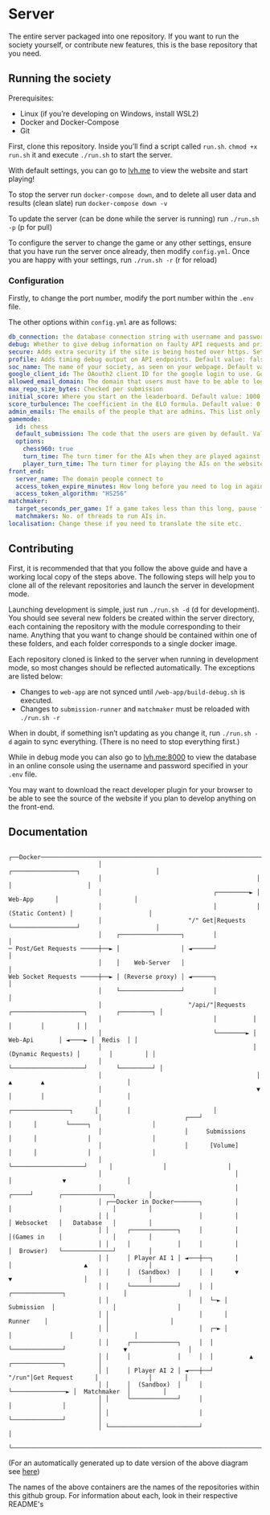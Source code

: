 # Server

The entire server packaged into one repository. If you want to run the society yourself, or contribute new features, this is the base repository that you need.

## Running the society

Prerequisites:

- Linux (if you’re developing on Windows, install WSL2)
- Docker and Docker-Compose
- Git

First, clone this repository. Inside you’ll find a script called `run.sh`. `chmod +x run.sh` it and execute `./run.sh` to start the server.

With default settings, you can go to [lvh.me](http://lvh.me) to view the website and start playing!

To stop the server run `docker-compose down`, and to delete all user data and results (clean slate) run `docker-compose down -v`

To update the server (can be done while the server is running) run `./run.sh -p` (p for pull)

To configure the server to change the game or any other settings, ensure that you have run the server once already, then modify `config.yml`. Once you are happy with your settings, run `./run.sh -r` (r for reload)

### Configuration

Firstly, to change the port number, modify the port number within the `.env` file.

The other options within `config.yml` are as follows:

```yaml
db_connection: the database connection string with username and password. For security reasons you should change the username and password in both this and in the .env file. Default value: "postgresql://aisoc:aisoc@database"
debug: Whether to give debug information on faulty API requests and print debug information in all of the consoles. Default value: false
secure: Adds extra security if the site is being hosted over https. Set to true if you have an ssl certificate. Default value: false
profile: Adds timing debug output on API endpoints. Default value: false
soc_name: The name of your society, as seen on your webpage. Default value: "AIWarSoc"
google_client_id: The OAouth2 client ID for the google login to use. Go to https://console.cloud.google.com/apis/credentials to create one for your app. The default value only works for lvh.me
allowed_email_domain: The domain that users must have to be able to log in. If you are a Uni society, you should set this to your uni domain, or set to ~ to allow any domain. 
max_repo_size_bytes: Checked per submission
initial_score: Where you start on the leaderboard. Default value: 1000
score_turbulence: The coefficient in the ELO formula. Default value: 0.5
admin_emails: The emails of the people that are admins. This list only takes effect when a user logs in for the first time, so you can't promote or demote people without deleting their account too. Default value: []
gamemode:
  id: chess
  default_submission: The code that the users are given by default. Valid options can be found in web-api/default_submissions
  options:
    chess960: true
    turn_time: The turn timer for the AIs when they are played against each other
    player_turn_time: The turn timer for playing the AIs on the website, because people need more time than AIs apparently. 
front_end:
  server_name: The domain people connect to
  access_token_expire_minutes: How long before you need to log in again
  access_token_algorithm: "HS256"
matchmaker:
  target_seconds_per_game: If a game takes less than this long, pause for a bit. Makes the rate of games more regular.
  matchmakers: No. of threads to run AIs in. 
localisation: Change these if you need to translate the site etc.

```



## Contributing

First, it is recommended that that you follow the above guide and have a working local copy of the steps above. The following steps will help you to clone all of the relevant repositories and launch the server in development mode. 

Launching development is simple, just run `./run.sh -d` (d for development). You should see several new folders be created within the server directory, each containing the repository with the module corresponding to their name. Anything that you want to change should be contained within one of these folders, and each folder corresponds to a single docker image.

Each repository cloned is linked to the server when running in development mode, so most changes should be reflected automatically. The exceptions are listed below:

- Changes to `web-app` are not synced until `/web-app/build-debug.sh` is executed. 
- Changes to `submission-runner` and `matchmaker` must be reloaded with `./run.sh -r`

When in doubt, if something isn’t updating as you change it, run `./run.sh -d` again to sync everything. (There is no need to stop everything first.)

While in debug mode you can also go to [lvh.me:8000](http://lvh.me:8000/) to view the database in an online console using the username and password specified in your `.env` file.

You may want to download the react developer plugin for your browser to be able to see the source of the website if you plan to develop anything on the front-end.

## Documentation

```
                         ┌──Docker────────────────────────────────────────────────────────────────────────────┐
                         │                                           ┌──────────────────┐                     │
                         │                                           │                  │                     │
                         │                               ┌─────────► │     Web-App      │                     │
                         │                               │           │ (Static Content) │                     │
                         │                        "/" Get│Requests   └──────────────────┘                     │
                         │    ┌─────────────────┐        │                                                    │
─ Post/Get Requests ─────┼──► │                 │ ◄──────┘                                                    │
                         │    │    Web-Server   │                                                             │
Web Socket Requests ─────┼──► │ (Reverse proxy) │ ◄──────┐                                                    │
                         │    └─────────────────┘        │                                                    │
                         │                        "/api/"│Requests  ┌────────────────────┐        ┌─────────┐ │
                         │                               │          │                    │        │         │ │
                         │                               └────────► │      Web-Api       │ ◄────► │  Redis  │ │
                         │                                          │ (Dynamic Requests) │        │         │ │
                         │                                          └────────────────────┘        └─────────┘ │
                         │                                           │       ▲        ▲                       │
                         │                                           ▼       │        │                       │
                         │                           ┌────────────────┐      │        │                       │
                         │                       ┌───┘                │      │        └─────┐                 │
                         │                       │     Submissions    │      │              │                 │
                         │                       │      [Volume]      │      │              │                 │
                         │                       └────────────────────┘      │              │                 │
                         │                                     │             │              ▼                 │
                         │                                     │       ┌─────┘       ┌──────────────┐         │
                         │ ┌──Docker in Docker───────┐         │       │             │              │         │
                         │ │                         │         │       │ Websocket   │   Database   │         │
                         │ │     ┌─────────────┐     │         │       │(Games in    │              │         │
                         │ │     │             │     │         │       │  Browser)   └──────────────┘         │
                         │ │     │ Player AI 1 │ ◄───┼──┐      │       │                    ▲                 │
                         │ │     │  (Sandbox)  │     │  │      ▼       ▼                    │                 │
                         │ │     └─────────────┘     │  │   ┌──────────────┐                │                 │
                         │ │                         │  └─► │  Submission  │                │                 │
                         │ │                         │      │    Runner    │                │                 │
                         │ │                         │  ┌─► │              │                │                 │
                         │ │     ┌─────────────┐     │  │   └──────────────┘                ▼                 │
                         │ │     │             │     │  │          ▲                 ┌──────────────┐         │
                         │ │     │ Player AI 2 │ ◄───┼──┘    "/run"│Get Request      │              │         │
                         │ │     │  (Sandbox)  │     │             └───────────────► │  Matchmaker  │         │
                         │ │     └─────────────┘     │                               │              │         │
                         │ │                         │                               └──────────────┘         │
                         │ └─────────────────────────┘                                                        │
                         └────────────────────────────────────────────────────────────────────────────────────┘
```
(For an automatically generated up to date version of the above diagram see [here](https://jenkins.joeoc.dev/job/AIWarsSoc/job/server/job/main/lastSuccessfulBuild/artifact/architecture-alt.png))

The names of the above containers are the names of the repositories within this github group. For information about each, look in their respective README's
